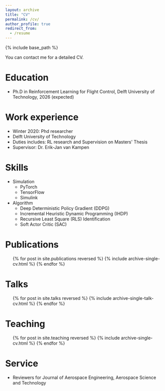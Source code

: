 ```yaml
---
layout: archive
title: "CV"
permalink: /cv/
author_profile: true
redirect_from:
  - /resume
---
```


{% include base_path %}

You can contact me for a detailed CV.

Education
======
* Ph.D in Reinforcement Learning for Flight Control, Delft University of Technology, 2026 (expected)


Work experience
======
  * Winter 2020: Phd researcher
  * Delft University of Technology
  * Duties includes: RL research and Supervision on Masters' Thesis
  * Supervisor: Dr. Erik-Jan van Kampen
  
Skills
======
* Simulation
  * PyTorch
  * TensorFlow
  * Simulink
* Algorithm
  * Deep Deterministic Policy Gradient (DDPG)
  * Incremental Heuristic Dynamic Programming (IHDP)
  * Recursive Least Square (RLS) Identification
  * Soft Actor Critic (SAC)

Publications
======
  <ul>{% for post in site.publications reversed %}
    {% include archive-single-cv.html %}
  {% endfor %}</ul>
  
Talks
======
  <ul>{% for post in site.talks reversed %}
    {% include archive-single-talk-cv.html  %}
  {% endfor %}</ul>
  
Teaching
======
  <ul>{% for post in site.teaching reversed %}
    {% include archive-single-cv.html %}
  {% endfor %}</ul>
  
Service
======
* Reviewers for Journal of Aerospace Engineering, Aerospace Science and Technology
